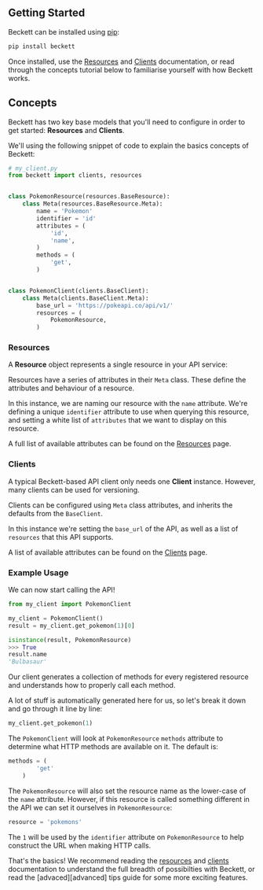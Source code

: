 Getting Started
---------------

Beckett can be installed using [pip](https://pypi.python.org/pypi/pip/):

```bash
pip install beckett
```

Once installed, use the [Resources][resources] and [Clients][clients] documentation, or read through the concepts tutorial below to familiarise yourself with how Beckett works.

Concepts
--------

Beckett has two key base models that you'll need to configure in order to get started: **Resources** and **Clients**.

We'll using the following snippet of code to explain the basics concepts of Beckett:

```python
# my_client.py
from beckett import clients, resources


class PokemonResource(resources.BaseResource):
    class Meta(resources.BaseResource.Meta):
        name = 'Pokemon'
        identifier = 'id'
        attributes = (
            'id',
            'name',
        )
        methods = (
            'get',
        )


class PokemonClient(clients.BaseClient):
    class Meta(clients.BaseClient.Meta):
        base_url = 'https://pokeapi.co/api/v1/'
        resources = (
            PokemonResource,
        )
```

### Resources

A **Resource** object represents a single resource in your API service:

Resources have a series of attributes in their `Meta` class. These define the attributes and behaviour of a resource.

In this instance, we are naming our resource with the `name` attribute. We're defining a unique `identifier`
attribute to use when querying this resource, and setting a white list of `attributes` that we want to display on this resource.

A full list of available attributes can be found on the [Resources][resources] page.

### Clients

A typical Beckett-based API client only needs one **Client** instance. However, many clients can be used for versioning.

Clients can be configured using `Meta` class attributes, and inherits the defaults from the `BaseClient`.

In this instance we're setting the `base_url` of the API, as well as a list of `resources` that this API supports.

A list of available attributes can be found on the [Clients](/clients) page.

### Example Usage

We can now start calling the API!

```python
from my_client import PokemonClient

my_client = PokemonClient()
result = my_client.get_pokemon(1)[0]

isinstance(result, PokemonResource)
>>> True
result.name
'Bulbasaur'
```

Our client generates a collection of methods for every registered resource and understands how to properly call each method.

A lot of stuff is automatically generated here for us, so let's break it down and go through it line by line:

```python
my_client.get_pokemon(1)
```

The `PokemonClient` will look at `PokemonResource` `methods` attribute to determine what HTTP methods are available on it. The default is:

```python
methods = (
        'get'
    )
```

The `PokemonResource` will also set the resource name as the lower-case of the `name` attribute. However, if this resource is called something different in the API we can set it ourselves in `PokemonResource`:

```python
resource = 'pokemons'
```

The `1` will be used by the `identifier` attribute on `PokemonResource` to help construct the URL when making HTTP calls.


That's the basics! We recommend reading the [resources][resources] and [clients][clients] documentation to understand the full breadth of possibilties with Beckett, or read the [advaced][advanced] tips guide for some more exciting features.

[resources]: /resources
[clients]: /clients
